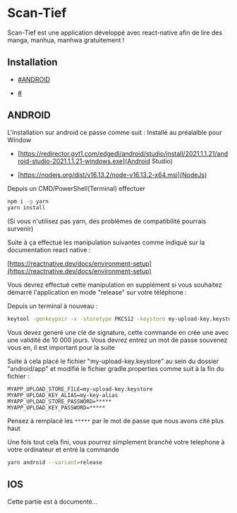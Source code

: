 # Scan-Tief

Scan-Tief est une application développé avec react-native afin de lire des manga, manhua, manhwa gratuitement !

## Installation

- [#ANDROID](Android)

- [#](IOS)

## ANDROID

L'installation sur android ce passe comme suit :
Installé au préalalble pour Window
- [https://redirector.gvt1.com/edgedl/android/studio/install/2021.1.1.21/android-studio-2021.1.1.21-windows.exe](Android Studio) 

- [https://nodejs.org/dist/v16.13.2/node-v16.13.2-x64.msi](NodeJs)

Depuis un CMD/PowerShell(Terminal) effectuer
```bash
npm i -g yarn
yarn install
```
(Si vous n'utilisez pas yarn, des problèmes de compatibilité pourrais survenir)

Suite à ça effectué les manipulation suivantes comme indiqué sur la documentation react native :

[https://reactnative.dev/docs/environment-setup](https://reactnative.dev/docs/environment-setup)

Vous devrez effectué cette manipulation en supplément si vous souhaitez démarré l'application en mode "release" sur votre téléphone : 

Depuis un terminal à nouveau :

```bash
keytool -genkeypair -v -storetype PKCS12 -keystore my-upload-key.keystore -alias my-key-alias -keyalg RSA -keysize 2048 -validity 10000
```
Vous devez generé une clé de signature, cette commande en crée une avec une validité de 10 000 jours.
Vous devrez entrez un mot de passe souvenez vous en, il est important pour la suite

Suite à cela placé le fichier "my-upload-key.keystore" au sein du dossier "android/app" et modifié le fichier gradle.properties comme suit à la fin du fichier :
```properties
MYAPP_UPLOAD_STORE_FILE=my-upload-key.keystore
MYAPP_UPLOAD_KEY_ALIAS=my-key-alias
MYAPP_UPLOAD_STORE_PASSWORD=*****
MYAPP_UPLOAD_KEY_PASSWORD=*****
```

Pensez à remplacé les `*****` par le mot de passe que nous avons cité plus haut


Une fois tout cela fini, vous pourrez simplement branché votre telephone à votre ordinateur et entré la commande 

```bash
yarn android --variant=release
```

## IOS

Cette partie est à documenté...